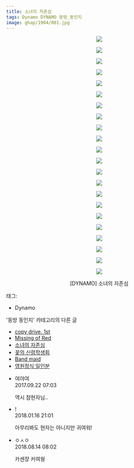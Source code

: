 ```yaml
---
title: 소녀의 자존심
tags: Dynamo DYNAMO 동방_동인지
image: ghap/1904/001.jpg
---
```

<div class="article">
<p style="text-align: center; clear: none; float: none;"><img src="{{ site.nasurl }}/ghap/1904/001.jpg"/></p>
<p style="text-align: center; clear: none; float: none;"><img src="{{ site.nasurl }}/ghap/1904/002.jpg"/></p>
<p style="text-align: center; clear: none; float: none;"><img src="{{ site.nasurl }}/ghap/1904/003.jpg"/></p>
<p style="text-align: center; clear: none; float: none;"><img src="{{ site.nasurl }}/ghap/1904/004.jpg"/></p>
<p style="text-align: center; clear: none; float: none;"><img src="{{ site.nasurl }}/ghap/1904/005.jpg"/></p>
<p style="text-align: center; clear: none; float: none;"><img src="{{ site.nasurl }}/ghap/1904/006.jpg"/></p>
<p style="text-align: center; clear: none; float: none;"><img src="{{ site.nasurl }}/ghap/1904/007.jpg"/></p>
<p style="text-align: center; clear: none; float: none;"><img src="{{ site.nasurl }}/ghap/1904/008.jpg"/></p>
<p style="text-align: center; clear: none; float: none;"><img src="{{ site.nasurl }}/ghap/1904/009.jpg"/></p>
<p style="text-align: center; clear: none; float: none;"><img src="{{ site.nasurl }}/ghap/1904/010.jpg"/></p>
<p style="text-align: center; clear: none; float: none;"><img src="{{ site.nasurl }}/ghap/1904/011.jpg"/></p>
<p style="text-align: center; clear: none; float: none;"><img src="{{ site.nasurl }}/ghap/1904/012.jpg"/></p>
<p style="text-align: center; clear: none; float: none;"><img src="{{ site.nasurl }}/ghap/1904/013.jpg"/></p>
<p style="text-align: center; clear: none; float: none;"><img src="{{ site.nasurl }}/ghap/1904/014.jpg"/></p>
<p style="text-align: center; clear: none; float: none;"><img src="{{ site.nasurl }}/ghap/1904/015.jpg"/></p>
<p style="text-align: center; clear: none; float: none;"><img src="{{ site.nasurl }}/ghap/1904/016.jpg"/></p>
<p style="text-align: center; clear: none; float: none;"><img src="{{ site.nasurl }}/ghap/1904/017.jpg"/></p>
<p style="text-align: center; clear: none; float: none;"><img src="{{ site.nasurl }}/ghap/1904/018.jpg"/></p>
<p style="text-align: center; clear: none; float: none;"><img src="{{ site.nasurl }}/ghap/1904/019.jpg"/></p>
<p style="text-align: center; clear: none; float: none;"><img src="{{ site.nasurl }}/ghap/1904/020.jpg"/></p>
<p style="text-align: center; clear: none; float: none;"><img src="{{ site.nasurl }}/ghap/1904/021.jpg"/></p>
<p style="text-align: center; clear: none; float: none;"><img src="{{ site.nasurl }}/ghap/1904/022.jpg"/></p>
<p style="text-align: center; clear: none; float: none;">[DYNAMO] 소녀의 자존심</p>
</div><div class="tagTrail">
<p>태그: </p>
<ul>
<li>Dynamo</li>
</ul>
</div><div class="another">
<p>'동방 동인지' 카테고리의 다른 글</p>
<ul>
<li><a href="/2016-08-29-ghap_1908">copy drive. 1st</a></li>
<li><a href="/2016-08-29-ghap_1905">Missing of Red</a></li>
<li><a href="/2016-08-29-ghap_1904">소녀의 자존심</a></li>
<li><a href="/2016-08-29-ghap_1903">꽃의 신령학생회</a></li>
<li><a href="/2016-08-29-ghap_1902">Band maid</a></li>
<li><a href="/2016-08-29-ghap_1901">영원정식 일인분</a></li>
</ul>
</div><div class="cb_module cb_fluid">
<div class="cb_wrt cb_profile">
<div class="comment">
<ul>
<li class="cb_thumb_off" id="comment15088133">
<div class="cb_comment_area">
<div class="cb_info_area">
<div class="cb_section">
<span class="cb_nick_name">여야여</span>
</div>
<div class="cb_section">
<span class="cb_date">2017.09.22 07:03 </span>
</div>
</div>
<div class="cb_dsc_comment">
<p class="cb_dsc">
											역시 참현자님..
										</p>
</div>
</div></li>
<li class="cb_thumb_off" id="comment15175819">
<div class="cb_comment_area">
<div class="cb_info_area">
<div class="cb_section">
<span class="cb_nick_name">!</span>
</div>
<div class="cb_section">
<span class="cb_date">2018.01.16 21:01 </span>
</div>
</div>
<div class="cb_dsc_comment">
<p class="cb_dsc">
											아무리봐도 현자는 아니지만 귀여워!
										</p>
</div>
</div></li>
<li class="cb_thumb_off" id="comment15307980">
<div class="cb_comment_area">
<div class="cb_info_area">
<div class="cb_section">
<span class="cb_nick_name">ㅇㅅㅇ</span>
</div>
<div class="cb_section">
<span class="cb_date">2018.08.14 08:02 </span>
</div>
</div>
<div class="cb_dsc_comment">
<p class="cb_dsc">
											카센쟝 커여웡
										</p>
</div>
</div></li>
</ul>
</div>
</div><!-- commentList close -->
</div>